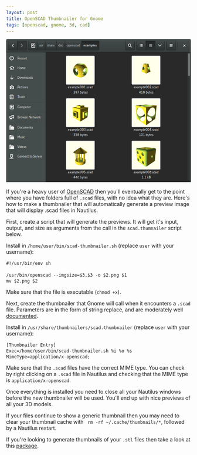 ```yaml
---
layout: post
title: OpenSCAD Thumbnailer for Gnome
tags: [openscad, gnome, 3d, cad]
---
```


![OpenSCAD thumbnailer example](/public/images/2015/12/15/openscad_thumbnailer.png)

If you're a heavy user of [OpenSCAD](http://www.openscad.org/) then you'll eventually get to the point where you have folders full of `.scad` files, with no idea what they are. Here's how to make a thumbnailer that will automatically generate a preview image that will display .scad files in Nautilus.

<!--endexcerpt-->

First, create a script that will generate the previews. It will get it's input, output, and size as arguments from the call in the `scad.thumnailer` script below.

Install in `/home/user/bin/scad-thumbnailer.sh` (replace `user` with your username):

```
#!/usr/bin/env sh

/usr/bin/openscad --imgsize=$3,$3 -o $2.png $1
mv $2.png $2
```

Make sure that the file is executable (`chmod +x`).

Next, create the thumbnailer that Gnome will call when it encounters a `.scad` file. Parameters are in the form of string replace, and are moderately well [documented](https://developer.gnome.org/integration-guide/stable/thumbnailer.html.en).

Install in `/usr/share/thumbnailers/scad.thumbnailer` (replace `user` with your username):

```
[Thumbnailer Entry]
Exec=/home/user/bin/scad-thumbnailer.sh %i %o %s
MimeType=application/x-openscad;
```

Make sure that the `.scad` files have the correct MIME type. You can check by right clicking on a `.scad` file in Nautilus and checking that the MIME type is `application/x-openscad`.

Once everything is installed you need to close all your Nautilus windows before the new thumbnailer will be used. You'll end up with nice previews of all your 3D models.

If your files continue to show a generic thumbnail then you may need to clear your thumbnail cache with ` rm -rf ~/.cache/thumbnails/*`, followed by a Nautilus restart.

If you're looking to generate thumbnails of your `.stl` files then take a look at this [package](http://www.thingiverse.com/thing:258653).
